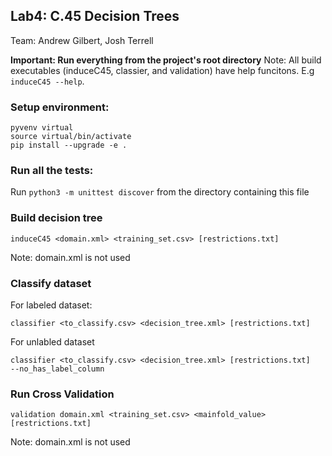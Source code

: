 ## Lab4: C.45 Decision Trees
Team: Andrew Gilbert, Josh Terrell


**Important: Run everything from the project's root directory**
Note: All build executables (induceC45, classier, and validation) have help
funcitons. E.g `induceC45 --help`.

### Setup environment:
```
pyvenv virtual
source virtual/bin/activate
pip install --upgrade -e .
```

### Run all the tests:
Run `python3 -m unittest discover` from the directory containing this file

### Build decision tree
```
induceC45 <domain.xml> <training_set.csv> [restrictions.txt]
```
Note: domain.xml is not used

### Classify dataset
For labeled dataset:
```
classifier <to_classify.csv> <decision_tree.xml> [restrictions.txt]
```

For unlabled dataset
```
classifier <to_classify.csv> <decision_tree.xml> [restrictions.txt]
--no_has_label_column
```

### Run Cross Validation
```
validation domain.xml <training_set.csv> <mainfold_value> [restrictions.txt]
```
Note: domain.xml is not used
